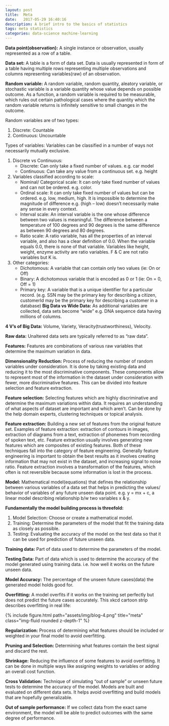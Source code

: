 ```yaml
---
layout: post
title:  Meta
date:   2017-05-29 16:40:16
description: A brief intro to the basics of statistics
tags: meta statistics
categories: data-science machine-learning
---
```



**Data point(observation):** A single instance or observation, usually represented as a row of a table.

**Data set:** A table is a form of data set. Data is usually represented in form of a table having multiple rows representing multiple observations and columns representing variables(raw) of an observation.

**Random variable:** A random variable, random quantity, aleatory variable, or stochastic variable is a variable quantity whose value depends on possible outcome. As a function, a random variable is required to be measurable, which rules out certain pathological cases where the quantity which the random variable returns is infinitely sensitive to small changes in the outcome.

Random variables are of two types:

1. Discrete: Countable
2. Continuous: Uncountable

Types of variables: Variables can be classified in a number of ways not necessarily mutually exclusive.

1. Discrete vs Continuous:
    - Discrete: Can only take a fixed number of values. e.g. car model
    - Continuous: Can take any value from a continuous set. e.g. height
2. Variables classified according to scale:
    - Nominal/ Categorical scale: It can only take fixed number of values and can not be ordered. e.g. color.
    - Ordinal scale: It can only take fixed number of values but can be ordered. e.g. low, medium, high. It is impossible to determine the magnitude of difference e.g. (high – low) doesn’t necessarily make any sense in every context.
    - Interval scale: An interval variable is the one whose difference between two values is meaningful. The difference between a temperature of 100 degrees and 90 degrees is the same difference as between 90 degrees and 80 degrees.
    - Ratio scale: A ratio variable, has all the properties of an interval variable, and also has a clear definition of 0.0. When the variable equals 0.0, there is none of that variable. Variables like height, weight, enzyme activity are ratio variables. F & C are not ratio variables but K is.
3. Other categories:
    - Dichotomous: A variable that can contain only two values (ie: On or Off)
    - Binary: A dichotomous variable that is encoded as 0 or 1 (ie: On = 0, Off = 1)
    - Primary key: A variable that is a unique identifier for a particular record. (e.g. SSN may be the primary key for describing a citizen, customerId may be the primary key for describing a customer in a database)
**Big Data vs Wide Data:** As additional variables are collected, data sets become “wide” e.g. DNA sequence data having millions of columns.

**4 V’s of Big Data:** Volume, Variety, Veracity(trustworthiness), Velocity.

**Raw data:** Unaltered data sets are typically referred to as “raw data”.

**Features:** Features are combinations of various raw variables that determine the maximum variation in data.

**Dimensionality Reduction:** Process of reducing the number of random variables under consideration. It is done by taking existing data and reducing it to the most discriminative components. These components allow to represent most of the information in the dataset under consideration with fewer, more discriminative features. This can be divided into feature selection and feature extraction.

**Feature selection:** Selecting features which are highly discriminative and determine the maximum variations within data. It requires an understanding of what aspects of dataset are important and which aren’t. Can be done by the help domain experts, clustering techniques or topical analysis.

**Feature extraction:** Building a new set of features from the original feature set.
Examples of feature extraction: extraction of contours in images, extraction of diagrams from a text, extraction of phonemes from recording of spoken text, etc.
Feature extraction usually involves generating new features which are composites of existing features. Both of these techniques fall into the category of feature engineering. Generally feature engineering is important to obtain the best results as it involves creating information that may not exist in the dataset, and increasing signal to noise ratio. Feature extraction involves a transformation of the features, which often is not reversible because some information is lost in the process.

**Model:** Mathematical model(equations) that defines the relationship between various variables of a data set that helps in predicting the values/ behavior of variables of any future unseen data point. e.g. y = mx + c, a linear model describing relationship b/w two variables x & y.

**Fundamentally the model building process is threefold:**

1. Model Selection: Choose or create a mathematical model.
2. Training: Determine the parameters of the model that fit the training data as closely as possible.
3. Testing: Evaluating the accuracy of the model on the test data so that it can be used for prediction of future unseen data.

**Training data:** Part of data used to determine the parameters of the model.

**Testing Data:** Part of data which is used to determine the accuracy of the model generated using training data. i.e. how well it works on the future unseen data.

**Model Accuracy:** The percentage of the unseen future cases(data) the generated model holds good for.

**Overfitting:** A model overfits if it works on the training set perfectly but does not predict the future cases accurately. This xkcd cartoon strip describes overfitting in real life:


<div class="row justify-content-sm-center">
    <div class="col-sm mt-3 mt-md-0">
        {% include figure.html path="assets/img/blog-4.png" title="meta" class="img-fluid rounded z-depth-1" %}
    </div>
</div>

**Regularization:** Process of determining what features should be included or weighted in your final model to avoid overfitting.

**Pruning and Selection:** Determining what features contain the best signal and discard the rest.

**Shrinkage:** Reducing the influence of some features to avoid overfitting. It can be done in multiple ways like assigning weights to variables or adding an overall cost function.

**Cross Validation:** Technique of simulating “out of sample” or unseen future tests to determine the accuracy of the model. Models are built and evaluated on different data sets. It helps avoid overfitting and build models that are hopefully generalizable.

**Out of sample performance:** If we collect data from the exact same environment, the model will be able to predict outcomes with the same degree of performance.
